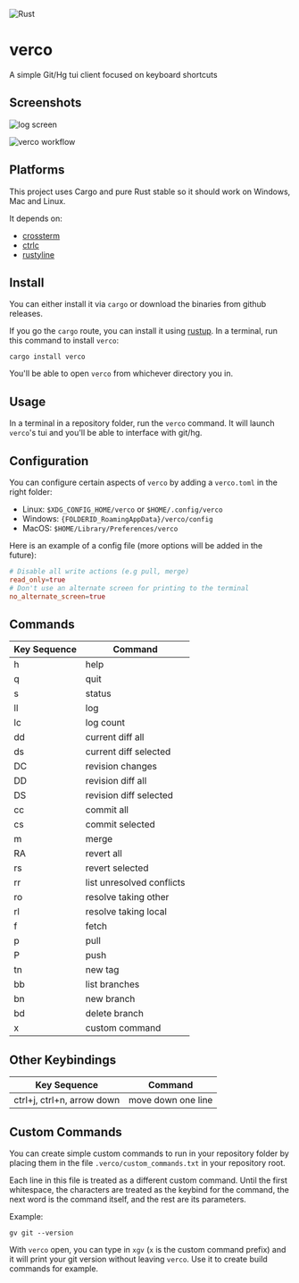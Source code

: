 ![Rust](https://github.com/matheuslessarodrigues/verco/workflows/Rust/badge.svg)

# verco
A simple Git/Hg tui client focused on keyboard shortcuts

## Screenshots
![log screen](.github/screenshots/log.png)

![verco workflow](.github/screenshots/workflow.gif)

## Platforms

This project uses Cargo and pure Rust stable so it should work on Windows, Mac and Linux.

It depends on:
- [crossterm](https://crates.io/crates/crossterm)
- [ctrlc](https://crates.io/crates/ctrlc)
- [rustyline](https://crates.io/crates/rustyline)

## Install

You can either install it via `cargo` or download the binaries from github releases.

If you go the `cargo` route, you can install it using [rustup](https://www.rustup.rs/).
In a terminal, run this command to install `verco`:

```
cargo install verco
```

You'll be able to open `verco` from whichever directory you in.

## Usage

In a terminal in a repository folder, run the `verco` command.
It will launch `verco`'s tui and you'll be able to interface with git/hg.


## Configuration

You can configure certain aspects of `verco` by adding a `verco.toml` in the right folder:

- Linux: `$XDG_CONFIG_HOME/verco` or `$HOME/.config/verco`
- Windows: `{FOLDERID_RoamingAppData}/verco/config`
- MacOS: `$HOME/Library/Preferences/verco`

Here is an example of a config file (more options will be added in the future):

```toml
# Disable all write actions (e.g pull, merge)
read_only=true
# Don't use an alternate screen for printing to the terminal
no_alternate_screen=true
```

## Commands
Key Sequence | Command
--- | ---
h | help
q | quit
s | status
ll | log
lc | log count
dd | current diff all
ds | current diff selected
DC | revision changes
DD | revision diff all
DS | revision diff selected
cc | commit all
cs | commit selected
m | merge
RA | revert all
rs | revert selected
rr | list unresolved conflicts
ro | resolve taking other
rl | resolve taking local
f | fetch
p | pull
P | push
tn | new tag
bb | list branches
bn | new branch
bd | delete branch
x | custom command

## Other Keybindings
Key Sequence | Command
--- | ---
ctrl+j, ctrl+n, arrow down | move down one line

## Custom Commands
You can create simple custom commands to run in your repository folder by placing them in the file
`.verco/custom_commands.txt` in your repository root.

Each line in this file is treated as a different custom command. Until the first whitespace, the characters are
treated as the keybind for the command, the next word is the command itself, and the rest are its parameters.

Example:
```
gv git --version
```

With `verco` open, you can type in `xgv` (`x` is the custom command prefix) and it will print your git version
without leaving `verco`. Use it to create build commands for example.
